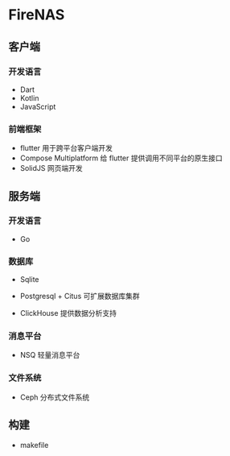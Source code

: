 # FireNAS

## 客户端

### 开发语言

- Dart
- Kotlin
- JavaScript

### 前端框架

- flutter 用于跨平台客户端开发
- Compose Multiplatform 给 flutter 提供调用不同平台的原生接口
- SolidJS 网页端开发

## 服务端

### 开发语言

- Go

### 数据库

- Sqlite 

- Postgresql + Citus 可扩展数据库集群

- ClickHouse 提供数据分析支持

### 消息平台

- NSQ 轻量消息平台

### 文件系统

- Ceph 分布式文件系统

## 构建

- makefile
